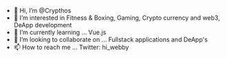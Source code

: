 - 👋 Hi, I’m @Crypthos
- 👀 I’m interested in Fitness & Boxing, Gaming, Crypto currency and web3, DeApp development
- 🌱 I’m currently learning ... Vue.js
- 💞️ I’m looking to collaborate on ... Fullstack applications and DeApp's
- 📫 How to reach me ... Twitter: hi_webby

<!---
Crypthos/Crypthos is a ✨ special ✨ repository because its `README.md` (this file) appears on your GitHub profile.
You can click the Preview link to take a look at your changes.
--->
